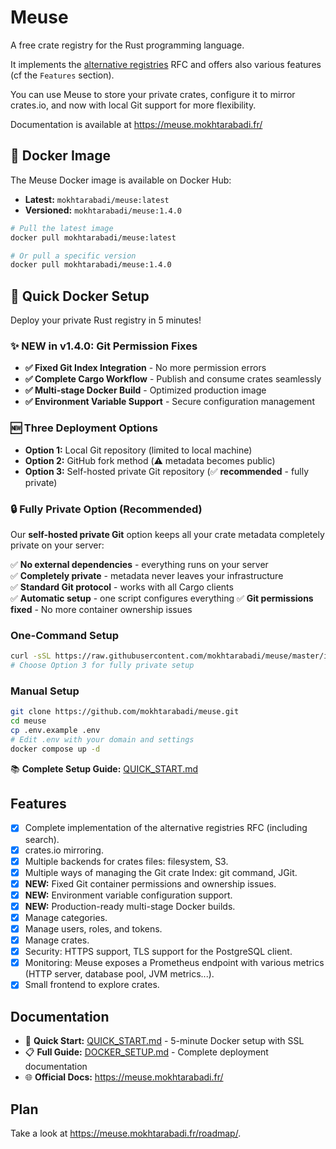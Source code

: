 # Meuse

A free crate registry for the Rust programming language.

It implements the [alternative registries](https://github.com/rust-lang/rfcs/blob/master/text/2141-alternative-registries.md) RFC and offers also various features (cf the `Features` section).

You can use Meuse to store your private crates, configure it to mirror crates.io, and now with local Git support for
more flexibility.

Documentation is available at https://meuse.mokhtarabadi.fr/

## 🐳 Docker Image

The Meuse Docker image is available on Docker Hub:

- **Latest:** `mokhtarabadi/meuse:latest`
- **Versioned:** `mokhtarabadi/meuse:1.4.0`

```bash
# Pull the latest image
docker pull mokhtarabadi/meuse:latest

# Or pull a specific version
docker pull mokhtarabadi/meuse:1.4.0
```

## 🚀 Quick Docker Setup

Deploy your private Rust registry in 5 minutes!

### ✨ NEW in v1.4.0: Git Permission Fixes

- **✅ Fixed Git Index Integration** - No more permission errors
- **✅ Complete Cargo Workflow** - Publish and consume crates seamlessly
- **✅ Multi-stage Docker Build** - Optimized production image
- **✅ Environment Variable Support** - Secure configuration management

### 🆕 Three Deployment Options

- **Option 1:** Local Git repository (limited to local machine)
- **Option 2:** GitHub fork method (⚠️ metadata becomes public)
- **Option 3:** Self-hosted private Git repository (✅ **recommended** - fully private)

### 🔒 **Fully Private Option** (Recommended)

Our **self-hosted private Git** option keeps all your crate metadata completely private on your server:

✅ **No external dependencies** - everything runs on your server  
✅ **Completely private** - metadata never leaves your infrastructure  
✅ **Standard Git protocol** - works with all Cargo clients  
✅ **Automatic setup** - one script configures everything
✅ **Git permissions fixed** - No more container ownership issues

### One-Command Setup

```bash
curl -sSL https://raw.githubusercontent.com/mokhtarabadi/meuse/master/install.sh | bash
# Choose Option 3 for fully private setup
```

### Manual Setup

```bash
git clone https://github.com/mokhtarabadi/meuse.git
cd meuse
cp .env.example .env
# Edit .env with your domain and settings
docker compose up -d
```

📚 **Complete Setup Guide:** [QUICK_START.md](QUICK_START.md)

## Features

- [x] Complete implementation of the alternative registries RFC (including search).
- [x] crates.io mirroring.
- [x] Multiple backends for crates files: filesystem, S3.
- [x] Multiple ways of managing the Git crate Index: git command, JGit.
- [x] **NEW:** Fixed Git container permissions and ownership issues.
- [x] **NEW:** Environment variable configuration support.
- [x] **NEW:** Production-ready multi-stage Docker builds.
- [x] Manage categories.
- [x] Manage users, roles, and tokens.
- [x] Manage crates.
- [x] Security: HTTPS support, TLS support for the PostgreSQL client.
- [x] Monitoring: Meuse exposes a Prometheus endpoint with various metrics (HTTP server, database pool, JVM metrics...).
- [x] Small frontend to explore crates.

## Documentation

- 📖 **Quick Start:** [QUICK_START.md](QUICK_START.md) - 5-minute Docker setup with SSL
- 📋 **Full Guide:** [DOCKER_SETUP.md](DOCKER_SETUP.md) - Complete deployment documentation
- 🌐 **Official Docs:** https://meuse.mokhtarabadi.fr/

## Plan

Take a look at https://meuse.mokhtarabadi.fr/roadmap/.
